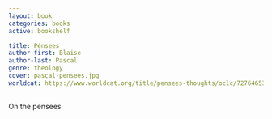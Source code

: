 ```yaml
---
layout: book
categories: books
active: bookshelf

title: Pénsees
author-first: Blaise
author-last: Pascal
genre: theology
cover: pascal-pensees.jpg
worldcat: https://www.worldcat.org/title/pensees-thoughts/oclc/727646538
---
```


On the pensees